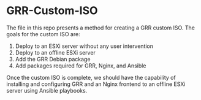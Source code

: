 # GRR-Custom-ISO
The file in this repo presents a method for creating a GRR custom ISO. The goals for the custom ISO are:
1. Deploy to an ESXi server without any user intervention
2. Deploy to an offline ESXi server
3. Add the GRR Debian package
4. Add packages required for GRR, Nginx, and Ansible 

Once the custom ISO is complete, we should have the capability of installing and configuring GRR and an Nginx frontend to an offline ESXi server using Ansible playbooks.
